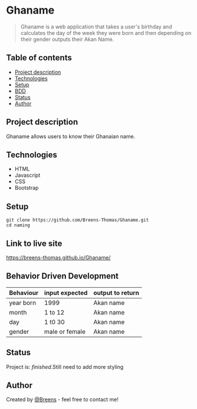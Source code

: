 # Ghaname
> Ghaname is a web application that takes a user's birthday and calculates the day of the week they were born and then depending on their gender outputs their Akan Name. 





## Table of contents
* [Project description](#project-description)
* [Technologies](#technologies)
* [Setup](#setup)
* [BDD](#bdd)
* [Status](#status)
* [Author](#author)

## Project description
Ghaname allows users to know their Ghanaian name.

## Technologies
* HTML
* Javascript
* CSS
* Bootstrap

## Setup
````
git clone https://github.com/Breens-Thomas/Ghaname.git
cd naming

````
## Link to live site
https://breens-thomas.github.io/Ghaname/

## Behavior Driven Development
|Behaviour|input expected|output to return|
|---------|--------------|----------------|
|year born|1999          | Akan name      |
|month    |1 to 12       | Akan name      |
|day      |1 t0 30       | Akan name      |
|gender   |male or female| Akan name      |

## Status
Project is: _finished_.Still need to add more styling

## Author
Created by [@Breens](https://www.linkedin.com/in/breens-mbaka-b447781b9/) - feel free to contact me!